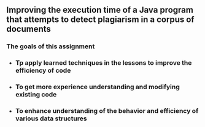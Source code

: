 ## Improving the execution time of a Java program that attempts to detect plagiarism in a corpus of documents

### The goals of this assignment

* ### Tp apply learned techniques in the lessons to improve the efficiency of code
* ### To get more experience understanding and modifying existing code
* ### To enhance understanding of the behavior and efficiency of various data structures


